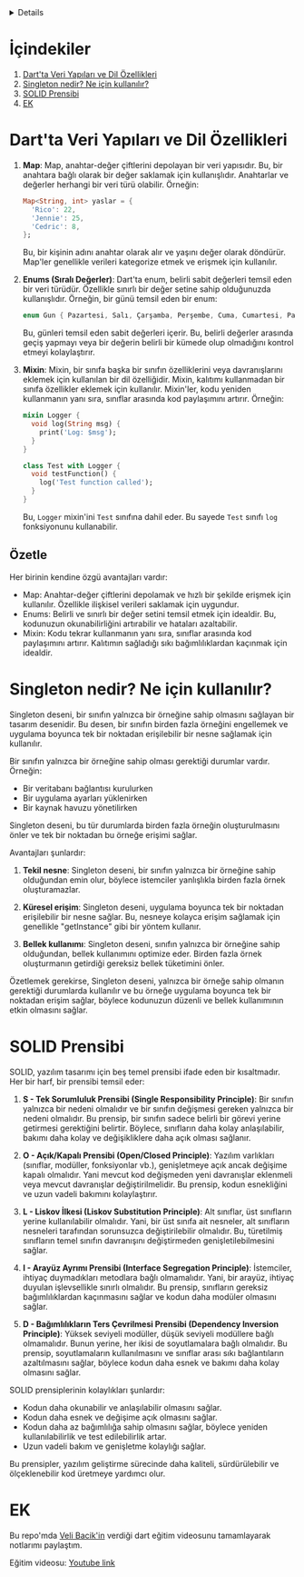 <details>
    <summer>
        for English 🇬🇧
    </summer>
</details>

# İçindekiler
1. [Dart'ta Veri Yapıları ve Dil Özellikleri](#dartta-veri-yapıları-ve-dil-özellikleri)
4. [Singleton nedir? Ne için kullanılır?](#singleton-nedir-ne-için-kullanılır)
5. [SOLID Prensibi](#solid-prensibi)
6. [EK](#ek)

# Dart'ta Veri Yapıları ve Dil Özellikleri

1. **Map**: Map, anahtar-değer çiftlerini depolayan bir veri yapısıdır. Bu, bir anahtara bağlı olarak bir değer saklamak için kullanışlıdır. Anahtarlar ve değerler herhangi bir veri türü olabilir. Örneğin:

    ```dart
    Map<String, int> yaslar = {
      'Rico': 22,
      'Jennie': 25,
      'Cedric': 8,
    };
    ```

    Bu, bir kişinin adını anahtar olarak alır ve yaşını değer olarak döndürür. Map'ler genellikle verileri kategorize etmek ve erişmek için kullanılır.

2. **Enums (Sıralı Değerler)**: Dart'ta enum, belirli sabit değerleri temsil eden bir veri türüdür. Özellikle sınırlı bir değer setine sahip olduğunuzda kullanışlıdır. Örneğin, bir günü temsil eden bir enum:

    ```dart
    enum Gun { Pazartesi, Salı, Çarşamba, Perşembe, Cuma, Cumartesi, Pazar }
    ```

    Bu, günleri temsil eden sabit değerleri içerir. Bu, belirli değerler arasında geçiş yapmayı veya bir değerin belirli bir kümede olup olmadığını kontrol etmeyi kolaylaştırır.

3. **Mixin**: Mixin, bir sınıfa başka bir sınıfın özelliklerini veya davranışlarını eklemek için kullanılan bir dil özelliğidir. Mixin, kalıtımı kullanmadan bir sınıfa özellikler eklemek için kullanılır. Mixin'ler, kodu yeniden kullanmanın yanı sıra, sınıflar arasında kod paylaşımını artırır. Örneğin:

    ```dart
    mixin Logger {
      void log(String msg) {
        print('Log: $msg');
      }
    }

    class Test with Logger {
      void testFunction() {
        log('Test function called');
      }
    }
    ```

    Bu, `Logger` mixin'ini `Test` sınıfına dahil eder. Bu sayede `Test` sınıfı `log` fonksiyonunu kullanabilir.

## Özetle
   Her birinin kendine özgü avantajları vardır:

- Map: Anahtar-değer çiftlerini depolamak ve hızlı bir şekilde erişmek için kullanılır. Özellikle ilişkisel verileri saklamak için uygundur.
- Enums: Belirli ve sınırlı bir değer setini temsil etmek için idealdir. Bu, kodunuzun okunabilirliğini artırabilir ve hataları azaltabilir.
- Mixin: Kodu tekrar kullanmanın yanı sıra, sınıflar arasında kod paylaşımını artırır. Kalıtımın sağladığı sıkı bağımlılıklardan kaçınmak için idealdir.

# Singleton nedir? Ne için kullanılır?
Singleton deseni, bir sınıfın yalnızca bir örneğine sahip olmasını sağlayan bir tasarım desenidir. Bu desen, bir sınıfın birden fazla örneğini engellemek ve uygulama boyunca tek bir noktadan erişilebilir bir nesne sağlamak için kullanılır.

Bir sınıfın yalnızca bir örneğine sahip olması gerektiği durumlar vardır. Örneğin:

- Bir veritabanı bağlantısı kurulurken
- Bir uygulama ayarları yüklenirken
- Bir kaynak havuzu yönetilirken

Singleton deseni, bu tür durumlarda birden fazla örneğin oluşturulmasını önler ve tek bir noktadan bu örneğe erişimi sağlar.

Avantajları şunlardır:

1. **Tekil nesne**: Singleton deseni, bir sınıfın yalnızca bir örneğine sahip olduğundan emin olur, böylece istemciler yanlışlıkla birden fazla örnek oluşturamazlar.
   
2. **Küresel erişim**: Singleton deseni, uygulama boyunca tek bir noktadan erişilebilir bir nesne sağlar. Bu, nesneye kolayca erişim sağlamak için genellikle "getInstance" gibi bir yöntem kullanır.

3. **Bellek kullanımı**: Singleton deseni, sınıfın yalnızca bir örneğine sahip olduğundan, bellek kullanımını optimize eder. Birden fazla örnek oluşturmanın getirdiği gereksiz bellek tüketimini önler.

Özetlemek gerekirse, Singleton deseni, yalnızca bir örneğe sahip olmanın gerektiği durumlarda kullanılır ve bu örneğe uygulama boyunca tek bir noktadan erişim sağlar, böylece kodunuzun düzenli ve bellek kullanımının etkin olmasını sağlar.


# SOLID Prensibi
SOLID, yazılım tasarımı için beş temel prensibi ifade eden bir kısaltmadır. Her bir harf, bir prensibi temsil eder:

1. **S - Tek Sorumluluk Prensibi (Single Responsibility Principle)**: Bir sınıfın yalnızca bir nedeni olmalıdır ve bir sınıfın değişmesi gereken yalnızca bir nedeni olmalıdır. Bu prensip, bir sınıfın sadece belirli bir görevi yerine getirmesi gerektiğini belirtir. Böylece, sınıfların daha kolay anlaşılabilir, bakımı daha kolay ve değişikliklere daha açık olması sağlanır.

2. **O - Açık/Kapalı Prensibi (Open/Closed Principle)**: Yazılım varlıkları (sınıflar, modüller, fonksiyonlar vb.), genişletmeye açık ancak değişime kapalı olmalıdır. Yani mevcut kod değişmeden yeni davranışlar eklenmeli veya mevcut davranışlar değiştirilmelidir. Bu prensip, kodun esnekliğini ve uzun vadeli bakımını kolaylaştırır.

3. **L - Liskov İlkesi (Liskov Substitution Principle)**: Alt sınıflar, üst sınıfların yerine kullanılabilir olmalıdır. Yani, bir üst sınıfa ait nesneler, alt sınıfların nesneleri tarafından sorunsuzca değiştirilebilir olmalıdır. Bu, türetilmiş sınıfların temel sınıfın davranışını değiştirmeden genişletilebilmesini sağlar.

4. **I - Arayüz Ayrımı Prensibi (Interface Segregation Principle)**: İstemciler, ihtiyaç duymadıkları metodlara bağlı olmamalıdır. Yani, bir arayüz, ihtiyaç duyulan işlevsellikle sınırlı olmalıdır. Bu prensip, sınıfların gereksiz bağımlılıklardan kaçınmasını sağlar ve kodun daha modüler olmasını sağlar.

5. **D - Bağımlılıkların Ters Çevrilmesi Prensibi (Dependency Inversion Principle)**: Yüksek seviyeli modüller, düşük seviyeli modüllere bağlı olmamalıdır. Bunun yerine, her ikisi de soyutlamalara bağlı olmalıdır. Bu prensip, soyutlamaların kullanılmasını ve sınıflar arası sıkı bağlantıların azaltılmasını sağlar, böylece kodun daha esnek ve bakımı daha kolay olmasını sağlar.

SOLID prensiplerinin kolaylıkları şunlardır:

- Kodun daha okunabilir ve anlaşılabilir olmasını sağlar.
- Kodun daha esnek ve değişime açık olmasını sağlar.
- Kodun daha az bağımlılığa sahip olmasını sağlar, böylece yeniden kullanılabilirlik ve test edilebilirlik artar.
- Uzun vadeli bakım ve genişletme kolaylığı sağlar.

Bu prensipler, yazılım geliştirme sürecinde daha kaliteli, sürdürülebilir ve ölçeklenebilir kod üretmeye yardımcı olur.


# EK
Bu repo'mda [Veli Bacik'in](https://github.com/VB10) verdiği dart eğitim videosunu tamamlayarak notlarımı paylaştım.

Eğitim videosu: [Youtube link](https://www.youtube.com/watch?v=H6NJHb5BJyE&ab_channel=HardwareAndro)
